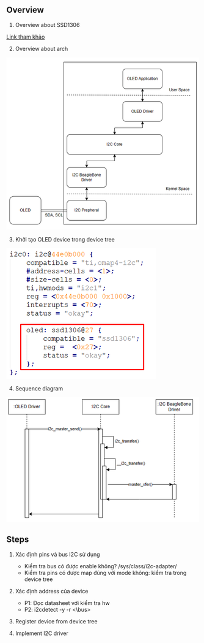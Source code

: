 ## Overview

1. Overview about SSD1306

[Link tham khảo](/Overview%20about%20SSD1306.pdf)

2. Overview about arch

![Kiến trúc tổng quan của hệ thống](./Image/p1.png)

3. Khởi tạo OLED device trong device tree

![Khởi tạo OLED device trong device tree](./Image/p2.png)

4. Sequence diagram 

![Sequence diagram](./Image/p3.png)

## Steps
1. Xác định pins và bus I2C sử dụng
	+ Kiểm tra bus có được enable không? /sys/class/i2c-adapter/
	+ Kiểm tra pins có được map đúng với mode không: kiểm tra trong device tree

2. Xác định address của device 
	+ P1: Đọc datasheet với kiểm tra hw
	+ P2: i2cdetect -y -r <\bus>

3. Register device from device tree

4. Implement I2C driver

